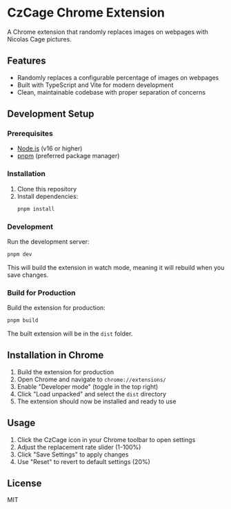 # CzCage Chrome Extension

A Chrome extension that randomly replaces images on webpages with Nicolas Cage pictures.

## Features

- Randomly replaces a configurable percentage of images on webpages
- Built with TypeScript and Vite for modern development
- Clean, maintainable codebase with proper separation of concerns

## Development Setup

### Prerequisites

- [Node.js](https://nodejs.org/) (v16 or higher)
- [pnpm](https://pnpm.io/installation) (preferred package manager)

### Installation

1. Clone this repository
2. Install dependencies:
   ```bash
   pnpm install
   ```

### Development

Run the development server:
```bash
pnpm dev
```

This will build the extension in watch mode, meaning it will rebuild when you save changes.

### Build for Production

Build the extension for production:
```bash
pnpm build
```

The built extension will be in the `dist` folder.

## Installation in Chrome

1. Build the extension for production
2. Open Chrome and navigate to `chrome://extensions/`
3. Enable "Developer mode" (toggle in the top right)
4. Click "Load unpacked" and select the `dist` directory
5. The extension should now be installed and ready to use

## Usage

1. Click the CzCage icon in your Chrome toolbar to open settings
2. Adjust the replacement rate slider (1-100%)
3. Click "Save Settings" to apply changes
4. Use "Reset" to revert to default settings (20%)

## License

MIT